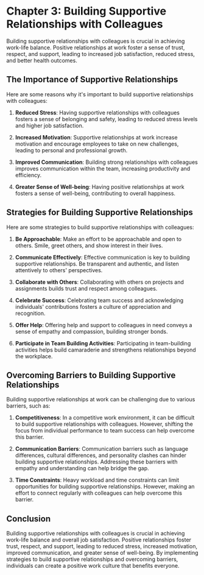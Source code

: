 Chapter 3: Building Supportive Relationships with Colleagues
============================================================

Building supportive relationships with colleagues is crucial in achieving work-life balance. Positive relationships at work foster a sense of trust, respect, and support, leading to increased job satisfaction, reduced stress, and better health outcomes.

**The Importance of Supportive Relationships**
----------------------------------------------

Here are some reasons why it's important to build supportive relationships with colleagues:

1. **Reduced Stress**: Having supportive relationships with colleagues fosters a sense of belonging and safety, leading to reduced stress levels and higher job satisfaction.

2. **Increased Motivation**: Supportive relationships at work increase motivation and encourage employees to take on new challenges, leading to personal and professional growth.

3. **Improved Communication**: Building strong relationships with colleagues improves communication within the team, increasing productivity and efficiency.

4. **Greater Sense of Well-being**: Having positive relationships at work fosters a sense of well-being, contributing to overall happiness.

**Strategies for Building Supportive Relationships**
----------------------------------------------------

Here are some strategies to build supportive relationships with colleagues:

1. **Be Approachable**: Make an effort to be approachable and open to others. Smile, greet others, and show interest in their lives.

2. **Communicate Effectively**: Effective communication is key to building supportive relationships. Be transparent and authentic, and listen attentively to others' perspectives.

3. **Collaborate with Others**: Collaborating with others on projects and assignments builds trust and respect among colleagues.

4. **Celebrate Success**: Celebrating team success and acknowledging individuals' contributions fosters a culture of appreciation and recognition.

5. **Offer Help**: Offering help and support to colleagues in need conveys a sense of empathy and compassion, building stronger bonds.

6. **Participate in Team Building Activities**: Participating in team-building activities helps build camaraderie and strengthens relationships beyond the workplace.

**Overcoming Barriers to Building Supportive Relationships**
------------------------------------------------------------

Building supportive relationships at work can be challenging due to various barriers, such as:

1. **Competitiveness**: In a competitive work environment, it can be difficult to build supportive relationships with colleagues. However, shifting the focus from individual performance to team success can help overcome this barrier.

2. **Communication Barriers**: Communication barriers such as language differences, cultural differences, and personality clashes can hinder building supportive relationships. Addressing these barriers with empathy and understanding can help bridge the gap.

3. **Time Constraints**: Heavy workload and time constraints can limit opportunities for building supportive relationships. However, making an effort to connect regularly with colleagues can help overcome this barrier.

**Conclusion**
--------------

Building supportive relationships with colleagues is crucial in achieving work-life balance and overall job satisfaction. Positive relationships foster trust, respect, and support, leading to reduced stress, increased motivation, improved communication, and greater sense of well-being. By implementing strategies to build supportive relationships and overcoming barriers, individuals can create a positive work culture that benefits everyone.
